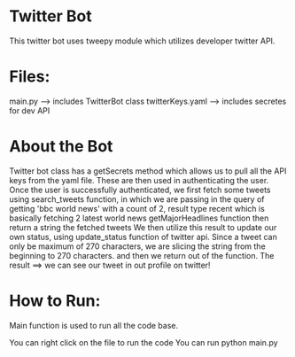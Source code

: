 # Twitter Bot
This twitter bot uses tweepy module which utilizes developer twitter API.

# Files:
main.py --> includes TwitterBot class
twitterKeys.yaml --> includes secretes for dev API

# About the Bot
Twitter bot class has a getSecrets method which allows us to pull all the API keys from the yaml file.
These are then used in authenticating the user.
Once the user is successfully authenticated, we first fetch some tweets using search_tweets function, in which we are passing in the query of getting 'bbc world news' with a count of 2, result type recent which is basically fetching 2 latest world news
getMajorHeadlines function then return a string the fetched tweets
We then utilize this result to update our own status, using update_status function of twitter api. Since a tweet can only be maximum of 270 characters, we are slicing the string from the beginning to 270 characters. and then we return out of the function. The result ==> we can see our tweet in out profile on twitter!

# How to Run:
Main function is used to run all the code base.

You can right click on the file to run the code
You can run python main.py
